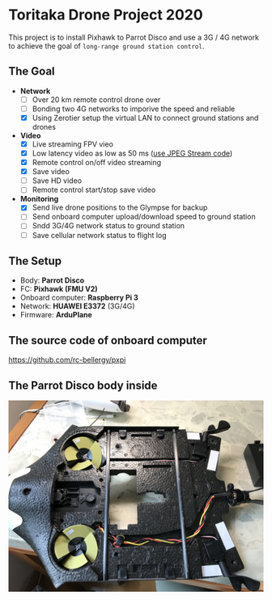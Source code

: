 # Toritaka Drone Project 2020

This project is to install Pixhawk to Parrot Disco and use a 3G / 4G network to achieve the goal of `long-range ground station control`.

## The Goal
- **Network**
  - [ ] Over 20 km remote control drone over
  - [ ] Bonding two 4G networks to imporive the speed and reliable
  - [x] Using Zerotier setup the virtual LAN to connect ground stations and drones
- **Video**
  - [x] Live streaming FPV vieo
  - [x] Low latency video as low as 50 ms ([use JPEG Stream code](https://github.com/rc-bellergy/pxpi/blob/master/home/pi/jpeg-stream/README.md)) 
  - [x] Remote control on/off video streaming
  - [x] Save video
  - [ ] Save HD video
  - [ ] Remote control start/stop save video
- **Monitoring**
  - [x] Send live drone positions to the Glympse for backup
  - [ ] Send onboard computer upload/download speed to ground station
  - [ ] Sndd 3G/4G network status to ground station
  - [ ] Save cellular network status to flight log

## The Setup
- Body: **Parrot Disco**
- FC: **Pixhawk (FMU V2)**
- Onboard computer: **Raspberry Pi 3**
- Network: **HUAWEI E3372** (3G/4G)
- Firmware: **ArduPlane**

## The source code of onboard computer
https://github.com/rc-bellergy/pxpi

## The Parrot Disco body inside
![Inside the Parrot Disco](images/IMG_4899.jpg)